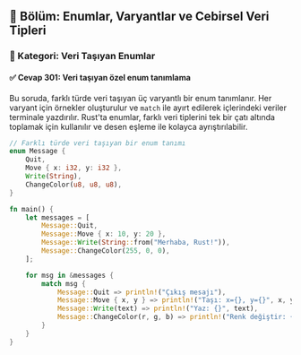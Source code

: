 ## 📘 Bölüm: Enumlar, Varyantlar ve Cebirsel Veri Tipleri
### 🔹 Kategori: Veri Taşıyan Enumlar
#### ✅ Cevap 301: Veri taşıyan özel enum tanımlama

Bu soruda, farklı türde veri taşıyan üç varyantlı bir enum tanımlanır. Her varyant için örnekler oluşturulur ve `match` ile ayırt edilerek içlerindeki veriler terminale yazdırılır. Rust'ta enumlar, farklı veri tiplerini tek bir çatı altında toplamak için kullanılır ve desen eşleme ile kolayca ayrıştırılabilir.

```rust
// Farklı türde veri taşıyan bir enum tanımı
enum Message {
    Quit,
    Move { x: i32, y: i32 },
    Write(String),
    ChangeColor(u8, u8, u8),
}

fn main() {
    let messages = [
        Message::Quit,
        Message::Move { x: 10, y: 20 },
        Message::Write(String::from("Merhaba, Rust!")),
        Message::ChangeColor(255, 0, 0),
    ];

    for msg in &messages {
        match msg {
            Message::Quit => println!("Çıkış mesajı"),
            Message::Move { x, y } => println!("Taşı: x={}, y={}", x, y),
            Message::Write(text) => println!("Yaz: {}", text),
            Message::ChangeColor(r, g, b) => println!("Renk değiştir: {}, {}, {}", r, g, b),
        }
    }
}
```
